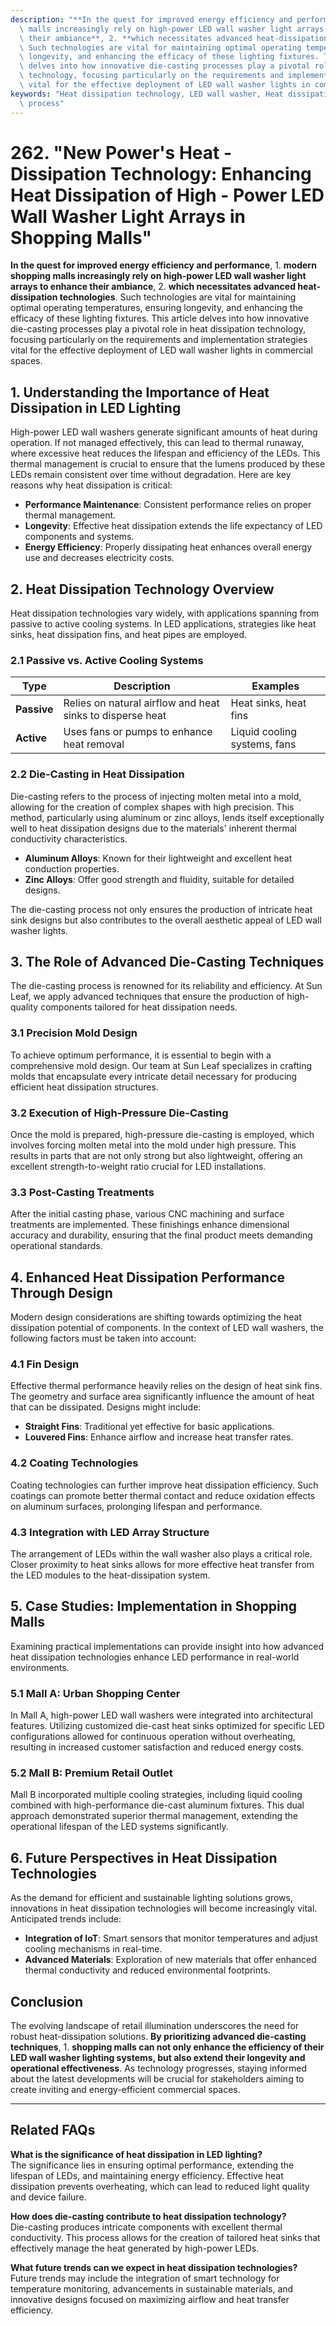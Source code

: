 ```yaml
---
description: "**In the quest for improved energy efficiency and performance**, 1. **modern shopping\
  \ malls increasingly rely on high-power LED wall washer light arrays to enhance\
  \ their ambiance**, 2. **which necessitates advanced heat-dissipation technologies**.\
  \ Such technologies are vital for maintaining optimal operating temperatures, ensuring\
  \ longevity, and enhancing the efficacy of these lighting fixtures. This article\
  \ delves into how innovative die-casting processes play a pivotal role in heat dissipation\
  \ technology, focusing particularly on the requirements and implementation strategies\
  \ vital for the effective deployment of LED wall washer lights in commercial spaces."
keywords: "Heat dissipation technology, LED wall washer, Heat dissipation performance, Die casting\
  \ process"
---
```

# 262. "New Power's Heat - Dissipation Technology: Enhancing Heat Dissipation of High - Power LED Wall Washer Light Arrays in Shopping Malls"

**In the quest for improved energy efficiency and performance**, 1. **modern shopping malls increasingly rely on high-power LED wall washer light arrays to enhance their ambiance**, 2. **which necessitates advanced heat-dissipation technologies**. Such technologies are vital for maintaining optimal operating temperatures, ensuring longevity, and enhancing the efficacy of these lighting fixtures. This article delves into how innovative die-casting processes play a pivotal role in heat dissipation technology, focusing particularly on the requirements and implementation strategies vital for the effective deployment of LED wall washer lights in commercial spaces.

## **1. Understanding the Importance of Heat Dissipation in LED Lighting**

High-power LED wall washers generate significant amounts of heat during operation. If not managed effectively, this can lead to thermal runaway, where excessive heat reduces the lifespan and efficiency of the LEDs. This thermal management is crucial to ensure that the lumens produced by these LEDs remain consistent over time without degradation. Here are key reasons why heat dissipation is critical:

- **Performance Maintenance**: Consistent performance relies on proper thermal management.
- **Longevity**: Effective heat dissipation extends the life expectancy of LED components and systems.
- **Energy Efficiency**: Properly dissipating heat enhances overall energy use and decreases electricity costs.

## **2. Heat Dissipation Technology Overview**

Heat dissipation technologies vary widely, with applications spanning from passive to active cooling systems. In LED applications, strategies like heat sinks, heat dissipation fins, and heat pipes are employed. 

### **2.1 Passive vs. Active Cooling Systems**
| Type       | Description                                                     | Examples                    |
|------------|---------------------------------------------------------------|-----------------------------|
| **Passive**| Relies on natural airflow and heat sinks to disperse heat     | Heat sinks, heat fins       |
| **Active** | Uses fans or pumps to enhance heat removal                     | Liquid cooling systems, fans |

### **2.2 Die-Casting in Heat Dissipation**

Die-casting refers to the process of injecting molten metal into a mold, allowing for the creation of complex shapes with high precision. This method, particularly using aluminum or zinc alloys, lends itself exceptionally well to heat dissipation designs due to the materials' inherent thermal conductivity characteristics.

- **Aluminum Alloys**: Known for their lightweight and excellent heat conduction properties.
- **Zinc Alloys**: Offer good strength and fluidity, suitable for detailed designs.

The die-casting process not only ensures the production of intricate heat sink designs but also contributes to the overall aesthetic appeal of LED wall washer lights.

## **3. The Role of Advanced Die-Casting Techniques**

The die-casting process is renowned for its reliability and efficiency. At Sun Leaf, we apply advanced techniques that ensure the production of high-quality components tailored for heat dissipation needs.

### **3.1 Precision Mold Design**
To achieve optimum performance, it is essential to begin with a comprehensive mold design. Our team at Sun Leaf specializes in crafting molds that encapsulate every intricate detail necessary for producing efficient heat dissipation structures.

### **3.2 Execution of High-Pressure Die-Casting**
Once the mold is prepared, high-pressure die-casting is employed, which involves forcing molten metal into the mold under high pressure. This results in parts that are not only strong but also lightweight, offering an excellent strength-to-weight ratio crucial for LED installations.

### **3.3 Post-Casting Treatments**
After the initial casting phase, various CNC machining and surface treatments are implemented. These finishings enhance dimensional accuracy and durability, ensuring that the final product meets demanding operational standards.

## **4. Enhanced Heat Dissipation Performance Through Design**

Modern design considerations are shifting towards optimizing the heat dissipation potential of components. In the context of LED wall washers, the following factors must be taken into account:

### **4.1 Fin Design**
Effective thermal performance heavily relies on the design of heat sink fins. The geometry and surface area significantly influence the amount of heat that can be dissipated. Designs might include:

- **Straight Fins**: Traditional yet effective for basic applications.
- **Louvered Fins**: Enhance airflow and increase heat transfer rates.

### **4.2 Coating Technologies**
Coating technologies can further improve heat dissipation efficiency. Such coatings can promote better thermal contact and reduce oxidation effects on aluminum surfaces, prolonging lifespan and performance.

### **4.3 Integration with LED Array Structure**
The arrangement of LEDs within the wall washer also plays a critical role. Closer proximity to heat sinks allows for more effective heat transfer from the LED modules to the heat-dissipation system.

## **5. Case Studies: Implementation in Shopping Malls**

Examining practical implementations can provide insight into how advanced heat dissipation technologies enhance LED performance in real-world environments. 

### **5.1 Mall A: Urban Shopping Center**
In Mall A, high-power LED wall washers were integrated into architectural features. Utilizing customized die-cast heat sinks optimized for specific LED configurations allowed for continuous operation without overheating, resulting in increased customer satisfaction and reduced energy costs.

### **5.2 Mall B: Premium Retail Outlet**
Mall B incorporated multiple cooling strategies, including liquid cooling combined with high-performance die-cast aluminum fixtures. This dual approach demonstrated superior thermal management, extending the operational lifespan of the LED systems significantly.

## **6. Future Perspectives in Heat Dissipation Technologies**

As the demand for efficient and sustainable lighting solutions grows, innovations in heat dissipation technologies will become increasingly vital. Anticipated trends include:

- **Integration of IoT**: Smart sensors that monitor temperatures and adjust cooling mechanisms in real-time.
- **Advanced Materials**: Exploration of new materials that offer enhanced thermal conductivity and reduced environmental footprints.

## **Conclusion**

The evolving landscape of retail illumination underscores the need for robust heat-dissipation solutions. **By prioritizing advanced die-casting techniques**, 1. **shopping malls can not only enhance the efficiency of their LED wall washer lighting systems, but also extend their longevity and operational effectiveness**. As technology progresses, staying informed about the latest developments will be crucial for stakeholders aiming to create inviting and energy-efficient commercial spaces.

---

## Related FAQs

**What is the significance of heat dissipation in LED lighting?**  
The significance lies in ensuring optimal performance, extending the lifespan of LEDs, and maintaining energy efficiency. Effective heat dissipation prevents overheating, which can lead to reduced light quality and device failure.

**How does die-casting contribute to heat dissipation technology?**  
Die-casting produces intricate components with excellent thermal conductivity. This process allows for the creation of tailored heat sinks that effectively manage the heat generated by high-power LEDs.

**What future trends can we expect in heat dissipation technologies?**  
Future trends may include the integration of smart technology for temperature monitoring, advancements in sustainable materials, and innovative designs focused on maximizing airflow and heat transfer efficiency.
